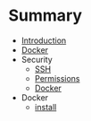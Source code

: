 # Summary

* [Introduction](README.md)
* [Docker](docker.md)
* Security
   * [SSH](ssh.md)
   * [Permissions](permissions.md)
   * [Docker](docker.md)
* Docker
   * [install](docker_install.md)

